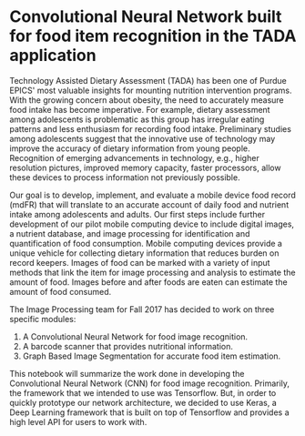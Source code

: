 # Convolutional Neural Network built for food item recognition in the TADA application

Technology Assisted Dietary Assessment (TADA) has been one of Purdue EPICS' most valuable insights for mounting nutrition intervention programs. With the growing concern about obesity, the need to accurately measure food intake has become imperative. For example, dietary assessment among adolescents is problematic as this group has irregular eating patterns and less enthusiasm for recording food intake. Preliminary studies among adolescents suggest that the innovative use of technology may improve the accuracy of dietary information from young people. Recognition of emerging advancements in technology, e.g., higher resolution pictures, improved memory capacity, faster processors, allow these devices to process information not previously possible.

Our goal is to develop, implement, and evaluate a mobile device food record (mdFR) that will translate to an accurate account of daily food and nutrient intake among adolescents and adults. Our first steps include further development of our pilot mobile computing device to include digital images, a nutrient database, and image processing for identification and quantification of food consumption. Mobile computing devices provide a unique vehicle for collecting dietary information that reduces burden on record keepers. Images of food can be marked with a variety of input methods that link the item for image processing and analysis to estimate the amount of food. Images before and after foods are eaten can estimate the amount of food consumed.

The Image Processing team for Fall 2017 has decided to work on three specific modules:
1. A Convolutional Neural Network for food image recognition.
2. A barcode scanner that provides nutritional information.
3. Graph Based Image Segmentation for accurate food item estimation.

This notebook will summarize the work done in developing the Convolutional Neural Network (CNN) for food image recognition. Primarily, the framework that we intended to use was Tensorflow. But, in order to quickly prototype our network architecture, we decided to use Keras, a Deep Learning framework that is built on top of Tensorflow and provides a high level API for users to work with.

